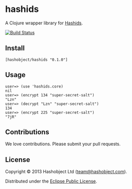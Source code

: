 # hashids

A Clojure wrapper library for [Hashids](http://www.hashids.org/java/).

[![Build Status](https://travis-ci.org/hashobject/hashids.png)](https://travis-ci.org/hashobject/hashids)


## Install

```
[hashobject/hashids "0.1.0"]
```

## Usage

```
user=> (use 'hashids.core)
nil
user=> (encrypt 134 "super-secret-salt")
"Lzn"
user=> (decrypt "Lzn" "super-secret-salt")
134
user=> (encrypt 225 "super-secret-salt")
"7jR"
```

## Contributions

We love contributions. Please submit your pull requests.


## License

Copyright © 2013 Hashobject Ltd (team@hashobject.com).

Distributed under the [Eclipse Public License](http://opensource.org/licenses/eclipse-1.0).
